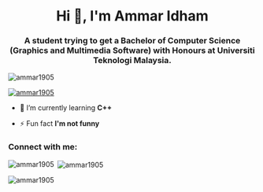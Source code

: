 <h1 align="center">Hi 👋, I'm Ammar Idham</h1>
<h3 align="center">A student trying to get a Bachelor of Computer Science (Graphics and Multimedia Software) with Honours at Universiti Teknologi Malaysia.</h3>

<p align="left"> <img src="https://komarev.com/ghpvc/?username=ammar1905&label=Profile%20views&color=0e75b6&style=flat" alt="ammar1905" /> </p>

<p align="left"> <a href="https://github.com/ryo-ma/github-profile-trophy"><img src="https://github-profile-trophy.vercel.app/?username=ammar1905" alt="ammar1905" /></a> </p>

- 🌱 I’m currently learning **C++**

- ⚡ Fun fact **I'm not funny**

<h3 align="left">Connect with me:</h3>
<p align="left">
</p>

<p><img align="left" src="https://github-readme-stats.vercel.app/api/top-langs?username=ammar1905&show_icons=true&locale=en&layout=compact" alt="ammar1905" /></p>

<p>&nbsp;<img align="center" src="https://github-readme-stats.vercel.app/api?username=ammar1905&show_icons=true&locale=en" alt="ammar1905" /></p>

<p><img align="center" src="https://github-readme-streak-stats.herokuapp.com/?user=ammar1905&" alt="ammar1905" /></p>

